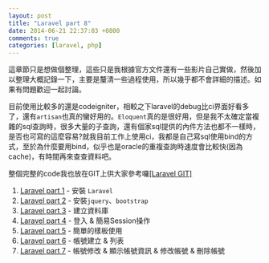 ```yaml
---
layout: post
title: "Laravel part 8"
date: 2014-06-21 22:37:03 +0800
comments: true
categories: [laravel, php]
---
```

這章節只是想做個整理，這些只是我根據官方文件還有一些影片自己實做，然後加以整理大概記錄一下，主要是釐清一些過程使用，所以幾乎都不會詳細的描述。如果有問題歡迎一起討論。

目前使用比較多的還是codeigniter，相較之下laravel的debug比ci界面好看多了，還有`artisan`也真的蠻好用的。`Eloquent`真的是很好用，但是我不太確定當複雜的sql查詢時，很多大量的子查詢，還有個家sql提供的內件方法也都不一樣時，是否也可寫的這麼容易?就我目前工作上使用ci，我都是自己寫sql使用bind的方式，至於為什麼要用bind，似乎也是oracle的重複查詢時速度會比較快(因為cache)，有時間再來查查資料吧。

整個完整的code我也放在GIT上供大家參考囉[\[Laravel GIT\]](https://github.com/lighter/Laravel_sample)

1. [Laravel part 1](http://lighter.tw/blog/2014/05/29/laravel-part-1/) - 安裝 `Laravel`
2. [Laravel part 2](http://lighter.tw/blog/2014/05/30/laravel-part-2/) - 安裝`jquery`、`bootstrap`
3. [Laravel part 3](http://lighter.tw/blog/2014/05/31/laravel-part-3/) - 建立資料庫
4. [Laravel part 4](http://lighter.tw/blog/2014/06/02/laravel-part-4/) - 登入 & 簡易Session操作
5. [Laravel part 5](http://lighter.tw/blog/2014/06/04/laravel-part-5/) - 簡單的樣板使用
6. [Laravel part 6](http://lighter.tw/blog/2014/06/07/laravel-part-6/) - 帳號建立 & 列表
7. [Laravel part 7](http://lighter.tw/blog/2014/06/09/laravel-part-7/) - 帳號修改 & 顯示帳號資訊 & 修改帳號 & 刪除帳號